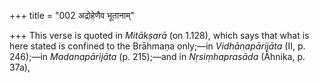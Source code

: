 +++
title = "002 अद्रोहेणैव भूतानाम्"

+++
This verse is quoted in *Mitākṣarā* (on 1.128), which says that what is
here stated is confined to the Brāhmaṇa only;—in *Vidhānapārijāta* (II,
p. 246);—in *Madanapārijāta* (p. 215);—and in *Nṛsiṃhaprasāda* (Āhnika,
p. 37a),


